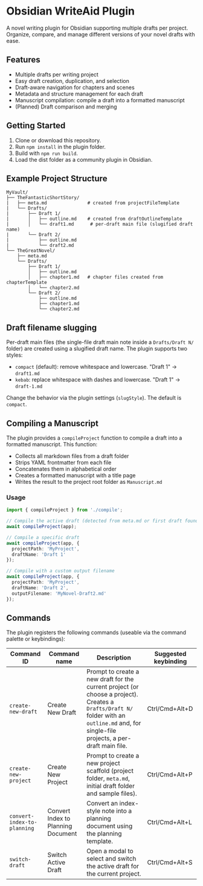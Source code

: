 # Obsidian WriteAid Plugin

A novel writing plugin for Obsidian supporting multiple drafts per project. Organize, compare, and manage different versions of your novel drafts with ease.

## Features

- Multiple drafts per writing project
- Easy draft creation, duplication, and selection
- Draft-aware navigation for chapters and scenes
- Metadata and structure management for each draft
- Manuscript compilation: compile a draft into a formatted manuscript
- (Planned) Draft comparison and merging

## Getting Started

1. Clone or download this repository.
2. Run `npm install` in the plugin folder.
3. Build with `npm run build`.
4. Load the dist folder as a community plugin in Obsidian.

## Example Project Structure

```
MyVault/
├── TheFantasticShortStory/
|   ├── meta.md               # created from projectFileTemplate
|   └── Drafts/
|       ├── Draft 1/
|       │   ├── outline.md    # created from draftOutlineTemplate
|       │   └── draft1.md      # per-draft main file (slugified draft name)
|       └── Draft 2/
|           ├── outline.md
|           └── draft2.md
└── TheGreatNovel/
    ├── meta.md
    └── Drafts/
        ├── Draft 1/
        │   ├── outline.md
        │   ├── chapter1.md   # chapter files created from chapterTemplate
        │   └── chapter2.md
        └── Draft 2/
            ├── outline.md
            ├── chapter1.md
            └── chapter2.md
```

## Draft filename slugging

Per-draft main files (the single-file draft main note inside a `Drafts/Draft N/` folder) are created using a slugified draft name. The plugin supports two styles:

- `compact` (default): remove whitespace and lowercase. "Draft 1" -> `draft1.md`
- `kebab`: replace whitespace with dashes and lowercase. "Draft 1" -> `draft-1.md`

Change the behavior via the plugin settings (`slugStyle`). The default is `compact`.

## Compiling a Manuscript

The plugin provides a `compileProject` function to compile a draft into a formatted manuscript. This function:

- Collects all markdown files from a draft folder
- Strips YAML frontmatter from each file
- Concatenates them in alphabetical order
- Creates a formatted manuscript with a title page
- Writes the result to the project root folder as `Manuscript.md`

### Usage

```typescript
import { compileProject } from './compile';

// Compile the active draft (detected from meta.md or first draft found)
await compileProject(app);

// Compile a specific draft
await compileProject(app, {
  projectPath: 'MyProject',
  draftName: 'Draft 1'
});

// Compile with a custom output filename
await compileProject(app, {
  projectPath: 'MyProject',
  draftName: 'Draft 2',
  outputFilename: 'MyNovel-Draft2.md'
});
```

## Commands

The plugin registers the following commands (useable via the command palette or keybindings):

| Command ID | Command name | Description | Suggested keybinding |
|---|---|---|---|
| `create-new-draft` | Create New Draft | Prompt to create a new draft for the current project (or choose a project). Creates a `Drafts/Draft N/` folder with an `outline.md` and, for single-file projects, a per-draft main file. | Ctrl/Cmd+Alt+D |
| `create-new-project` | Create New Project | Prompt to create a new project scaffold (project folder, `meta.md`, initial draft folder and sample files). | Ctrl/Cmd+Alt+P |
| `convert-index-to-planning` | Convert Index to Planning Document | Convert an index-style note into a planning document using the planning template. | Ctrl/Cmd+Alt+L |
| `switch-draft` | Switch Active Draft | Open a modal to select and switch the active draft for the current project. | Ctrl/Cmd+Alt+S |

